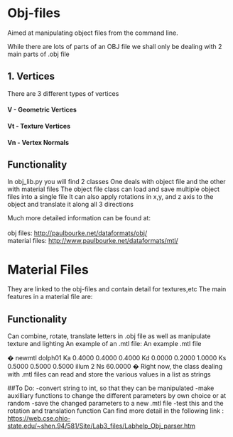 # Obj-files
Aimed at manipulating object files from the command line.

While there are lots of parts of an OBJ file we shall only be dealing with 2 main parts of .obj file


## 1. Vertices
There are 3 different types of vertices

#### V - Geometric Vertices
#### Vt - Texture Vertices  
#### Vn - Vertex Normals

## Functionality
In obj_lib.py you will find 2 classes
One deals with object file and the other with material files
The object file class can load and save multiple object files into a single file
It can also apply rotations in x,y, and z axis to the object and translate it along all 3 directions

Much more detailed information can be found at: <br><br>
obj files: http://paulbourke.net/dataformats/obj/ <br>
material files: http://www.paulbourke.net/dataformats/mtl/ <br>
# Material Files
They are linked to the obj-files and contain detail for textures,etc
The main features in a material file are:


## Functionality
Can combine, rotate, translate letters in .obj file as well as manipulate texture and lighting
An example of an .mtl file:
An example .mtl file

�
newmtl dolph01
Ka 0.4000 0.4000 0.4000
Kd 0.0000 0.2000 1.0000
Ks 0.5000 0.5000 0.5000
illum 2
Ns 60.0000
�
Right now, the class dealing with .mtl files can read and store the various values in a list as strings

##To Do:
-convert string to int, so that they can be manipulated
-make auxilliary functions to change the different parameters by own choice or at random
-save the changed parameters to a new .mtl file
-test this and the rotation and translation function
Can find more detail in the following link : https://web.cse.ohio-state.edu/~shen.94/581/Site/Lab3_files/Labhelp_Obj_parser.htm
